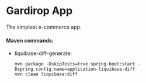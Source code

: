# Gardirop App
The simplest e-commerce app. 

#### Maven commands:
- liquibase-diff-generate: 
  ```
  mvn package -DskipTests=true spring-boot:start -Dspring.config.name=application-liquibase-diff
  mvn clean liquibase:diff
  ```
